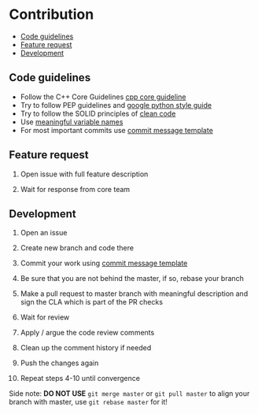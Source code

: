 Contribution
============

- [Code guidelines](#code-guidelines)
- [Feature request](#feature-request)
- [Development](#development)

[cpp core guideline]: https://isocpp.github.io/CppCoreGuidelines/CppCoreGuidelines

[google python style guide]: https://github.com/google/styleguide/blob/gh-pages/pyguide.md

[clean code]: https://medium.com/mindorks/how-to-write-clean-code-lessons-learnt-from-the-clean-code-robert-c-martin-9ffc7aef870c

[meaningful variable names]: https://medium.com/coding-skills/clean-code-101-meaningful-names-and-functions-bf450456d90c

[commit message template]: .github/.gitmessage_template

## Code guidelines <a name="code-guidelines"></a>

* Follow the C++ Core Guidelines [cpp core guideline]
* Try to follow PEP guidelines and [google python style guide]
* Try to follow the SOLID principles of [clean code]
* Use [meaningful variable names]
* For most important commits use [commit message template]

## Feature request <a name="feature-request"></a>

1. Open issue with full feature description

2. Wait for response from core team

## Development <a name="development"></a>

1. Open an issue

2. Create new branch and code there

3. Commit your work using [commit message template]

4. Be sure that you are not behind the master, if so, rebase your branch

5. Make a pull request to master branch with meaningful description and sign the CLA which is part of the PR checks

6. Wait for review

7. Apply / argue the code review comments

8. Clean up the comment history if needed

9. Push the changes again

10. Repeat steps 4-10 until convergence

Side note: **DO NOT USE** `git merge master` or `git pull master` to align your
branch with master, use `git rebase master` for it!
